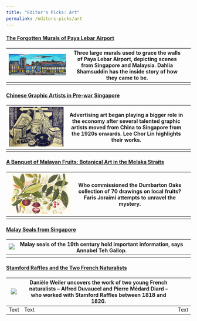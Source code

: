 ```yaml
---
title: "Editor's Picks: Art"
permalink: /editors-picks/art
---
```

#### [The Forgotten Murals of Paya Lebar Airport](https://biblioasia.nlb.gov.sg/vol-17/issue-2/jul-sep-2021/murals)

|  [![Alt text for image on Isomer site](/images/vol-17-issue-2/murals/Mural_Main2.jpg)](https://biblioasia.nlb.gov.sg/vol-17/issue-2/jul-sep-2021/murals) | Three large murals used to grace the walls of Paya Lebar Airport, depicting scenes from Singapore and Malaysia. Dahlia Shamsuddin has the inside story of how they came to be. |  |
| -------- | -------- | -------- |
|          |          |         |

#### [Chinese Graphic Artists in Pre-war Singapore](https://biblioasia.nlb.gov.sg/vol-17/issue-2/jul-sep-2021/chinese-artists)

|  [![Alt text for image on Isomer site](/images/vol-17-issue-2/chinesegraphic/ChineseGraphic_Main.jpg)](https://biblioasia.nlb.gov.sg/vol-17/issue-2/jul-sep-2021/chinese-artists) |  Advertising art began playing a bigger role in the economy after several talented graphic artists moved from China to Singapore from the 1920s onwards. Lee Chor Lin highlights their works. |  |
| -------- | -------- | -------- |
|        |        |        |


#### [A Banquet of Malayan Fruits: Botanical Art in the Melaka Straits](https://biblioasia.nlb.gov.sg/vol-17/issue-1/apr-jun-2021/malayan-fruits)

|  [![Alt text for image on Isomer site](/images/Vol-17-issue-1/malayan-fruits/mangosteens.jpg)](https://biblioasia.nlb.gov.sg/vol-17/issue-1/apr-jun-2021/malayan-fruits)  | Who commissioned the Dumbarton Oaks collection of 70 drawings on local fruits? Faris Joraimi attempts to unravel the mystery. |  |
| -------- | -------- | -------- |
|        |       |         |


#### [Malay Seals from Singapore](https://biblioasia.nlb.gov.sg/vol-16/issue-1/apr-jun-2020/malay-seals)

|  <img src="/images/Vol-16-issue-1/malay-seals/sultan-ali.png"> | Malay seals of the 19th century hold important information, says Annabel Teh Gallop. |  |
| -------- | -------- | -------- |
|      |        |     |


#### [Stamford Raffles and the Two French Naturalists](https://biblioasia.nlb.gov.sg/vol-16/issue-2/jul-sep-2020/raffles)



| <img src= "/images/Vol-16-issue-2/raffles/storkk.jpg"> | Danièle Weiler uncovers the work of two young French naturalists – Alfred Duvaucel and Pierre Médard Diard – who worked with Stamford Raffles between 1818 and 1820. |  |
| -------- | -------- | -------- |
| Text     | Text     | Text     |



